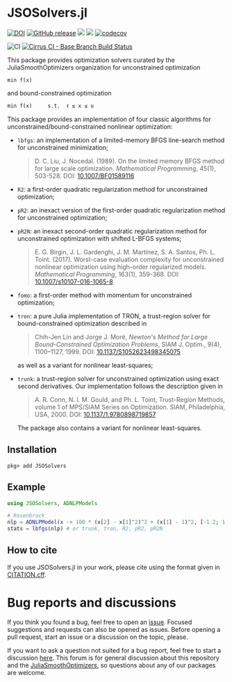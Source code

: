 # JSOSolvers.jl

[![DOI](https://zenodo.org/badge/DOI/10.5281/zenodo.3991143.svg)](https://doi.org/10.5281/zenodo.3991143)
[![GitHub release](https://img.shields.io/github/release/JuliaSmoothOptimizers/JSOSolvers.jl.svg)](https://github.com/JuliaSmoothOptimizers/JSOSolvers.jl/releases/latest)
[![](https://img.shields.io/badge/docs-stable-3f51b5.svg)](https://jso.dev/JSOSolvers.jl/stable)
[![](https://img.shields.io/badge/docs-latest-3f51b5.svg)](https://jso.dev/JSOSolvers.jl/latest)
[![codecov](https://codecov.io/gh/JuliaSmoothOptimizers/JSOSolvers.jl/branch/main/graph/badge.svg?token=eyiGsilbZx)](https://codecov.io/gh/JuliaSmoothOptimizers/JSOSolvers.jl)

![CI](https://github.com/JuliaSmoothOptimizers/JSOSolvers.jl/workflows/CI/badge.svg?branch=main)
[![Cirrus CI - Base Branch Build Status](https://img.shields.io/cirrus/github/JuliaSmoothOptimizers/JSOSolvers.jl?logo=Cirrus%20CI)](https://cirrus-ci.com/github/JuliaSmoothOptimizers/JSOSolvers.jl)

This package provides optimization solvers curated by the JuliaSmoothOptimizers
organization for unconstrained optimization

    min f(x)

and bound-constrained optimization

    min f(x)     s.t.  ℓ ≤ x ≤ u

This package provides an implementation of four classic algorithms for unconstrained/bound-constrained nonlinear optimization:

- `lbfgs`: an implementation of a limited-memory BFGS line-search method for unconstrained minimization;

    > D. C. Liu, J. Nocedal. (1989). On the limited memory BFGS method for
    > large scale optimization. *Mathematical Programming*, 45(1), 503-528.
    > DOI: [10.1007/BF01589116](https://doi.org/10.1007/BF01589116)

    
- `R2`: a first-order quadratic regularization method for unconstrained optimization;
<!-- - `R2N`: #TODO -->
- `pR2`: an inexact version of the first-order quadratic regularization method for unconstrained optimization;
- `pR2N`: an inexact second-order quadratic regularization method for unconstrained optimization with shifted L-BFGS systems;

    > E. G. Birgin, J. L. Gardenghi, J. M. Martínez, S. A. Santos, Ph. L. Toint. (2017).
    > Worst-case evaluation complexity for unconstrained nonlinear optimization using
    > high-order regularized models. *Mathematical Programming*, 163(1), 359-368.
    > DOI: [10.1007/s10107-016-1065-8](https://doi.org/10.1007/s10107-016-1065-8)

- `fomo`: a first-order method with momentum for unconstrained optimization;

- `tron`: a pure Julia implementation of TRON, a trust-region solver for bound-constrained optimization described in

    >  Chih-Jen Lin and Jorge J. Moré, *Newton's Method for Large Bound-Constrained
    >  Optimization Problems*, SIAM J. Optim., 9(4), 1100–1127, 1999.
    >  DOI: [10.1137/S1052623498345075](https://www.doi.org/10.1137/S1052623498345075)

    as well as a variant for nonlinear least-squares;
- `trunk`: a trust-region solver for unconstrained optimization using exact second derivatives. Our implementation follows the description given in

    >  A. R. Conn, N. I. M. Gould, and Ph. L. Toint,
    >  Trust-Region Methods, volume 1 of MPS/SIAM Series on Optimization.
    >  SIAM, Philadelphia, USA, 2000.
    >  DOI: [10.1137/1.9780898719857](https://www.doi.org/10.1137/1.9780898719857)

    The package also contains a variant for nonlinear least-squares.

## Installation

`pkg> add JSOSolvers`

## Example

```julia
using JSOSolvers, ADNLPModels

# Rosenbrock
nlp = ADNLPModel(x -> 100 * (x[2] - x[1]^2)^2 + (x[1] - 1)^2, [-1.2; 1.0])
stats = lbfgs(nlp) # or trunk, tron, R2, pR2, pR2N
```

## How to cite

If you use JSOSolvers.jl in your work, please cite using the format given in [CITATION.cff](CITATION.cff).

# Bug reports and discussions

If you think you found a bug, feel free to open an [issue](https://github.com/JuliaSmoothOptimizers/JSOSolvers.jl/issues).
Focused suggestions and requests can also be opened as issues. Before opening a pull request, start an issue or a discussion on the topic, please.

If you want to ask a question not suited for a bug report, feel free to start a discussion [here](https://github.com/JuliaSmoothOptimizers/Organization/discussions). This forum is for general discussion about this repository and the [JuliaSmoothOptimizers](https://github.com/JuliaSmoothOptimizers), so questions about any of our packages are welcome.
